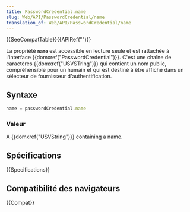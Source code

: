 ```yaml
---
title: PasswordCredential.name
slug: Web/API/PasswordCredential/name
translation_of: Web/API/PasswordCredential/name
---
```


{{SeeCompatTable}}{{APIRef("")}}

La propriété **`name`** est accessible en lecture seule et est rattachée à l'interface {{domxref("PasswordCredential")}}. C'est une chaîne de caractères {{domxref("USVSTring")}} qui contient un nom public, compréhensible pour un humain et qui est destiné à être affiché dans un sélecteur de fournisseur d'authentification.

## Syntaxe

```js
name = passwordCredential.name
```

### Valeur

A {{domxref("USVString")}} containing a name.

## Spécifications

{{Specifications}}

## Compatibilité des navigateurs

{{Compat}}
